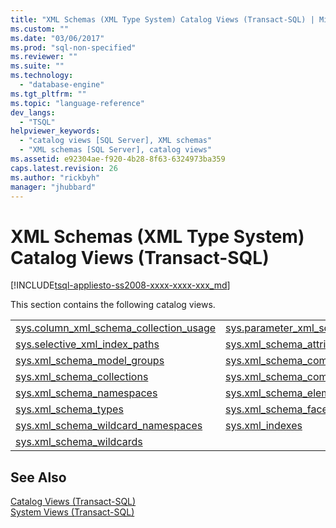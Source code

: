 ```yaml
---
title: "XML Schemas (XML Type System) Catalog Views (Transact-SQL) | Microsoft Docs"
ms.custom: ""
ms.date: "03/06/2017"
ms.prod: "sql-non-specified"
ms.reviewer: ""
ms.suite: ""
ms.technology: 
  - "database-engine"
ms.tgt_pltfrm: ""
ms.topic: "language-reference"
dev_langs: 
  - "TSQL"
helpviewer_keywords: 
  - "catalog views [SQL Server], XML schemas"
  - "XML schemas [SQL Server], catalog views"
ms.assetid: e92304ae-f920-4b28-8f63-6324973ba359
caps.latest.revision: 26
ms.author: "rickbyh"
manager: "jhubbard"
---
```

# XML Schemas (XML Type System) Catalog Views (Transact-SQL)
[!INCLUDE[tsql-appliesto-ss2008-xxxx-xxxx-xxx_md](../../database-engine/configure/windows/includes/tsql-appliesto-ss2008-xxxx-xxxx-xxx-md.md)]

  This section contains the following catalog views.  
  
|||  
|-|-|  
|[sys.column_xml_schema_collection_usage](../../relational-databases/system-catalog-views/sys.column-xml-schema-collection-usages-transact-sql.md)|[sys.parameter_xml_schema_collection_usages](../../relational-databases/system-catalog-views/sys.parameter-xml-schema-collection-usages-transact-sql.md)|  
|[sys.selective_xml_index_paths](../../relational-databases/system-catalog-views/sys.selective-xml-index-paths-transact-sql.md)|[sys.xml_schema_attributes](../../relational-databases/system-catalog-views/sys.xml-schema-attributes-transact-sql.md)|  
|[sys.xml_schema_model_groups](../../relational-databases/system-catalog-views/sys.xml-schema-model-groups-transact-sql.md)|[sys.xml_schema_component_placements](../../relational-databases/system-catalog-views/sys.xml-schema-component-placements-transact-sql.md)|  
|[sys.xml_schema_collections](../../relational-databases/system-catalog-views/sys.xml-schema-collections-transact-sql.md)|[sys.xml_schema_components](../../relational-databases/system-catalog-views/sys.xml-schema-components-transact-sql.md)|  
|[sys.xml_schema_namespaces](../../relational-databases/system-catalog-views/sys.xml-schema-namespaces-transact-sql.md)|[sys.xml_schema_elements](../../relational-databases/system-catalog-views/sys.xml-schema-elements-transact-sql.md)|  
|[sys.xml_schema_types](../../relational-databases/system-catalog-views/sys.xml-schema-types-transact-sql.md)|[sys.xml_schema_facets](../../relational-databases/system-catalog-views/sys.xml-schema-facets-transact-sql.md)|  
|[sys.xml_schema_wildcard_namespaces](../../relational-databases/system-catalog-views/sys.xml-schema-wildcard-namespaces-transact-sql.md)|[sys.xml_indexes](../../relational-databases/system-catalog-views/sys.xml-indexes-transact-sql.md)|  
|[sys.xml_schema_wildcards](../../relational-databases/system-catalog-views/sys.xml-schema-wildcards-transact-sql.md)||  
  
## See Also  
 [Catalog Views &#40;Transact-SQL&#41;](../Topic/Catalog%20Views%20\(Transact-SQL\).md)   
 [System Views &#40;Transact-SQL&#41;](../Topic/System%20Views%20\(Transact-SQL\).md)  
  
  